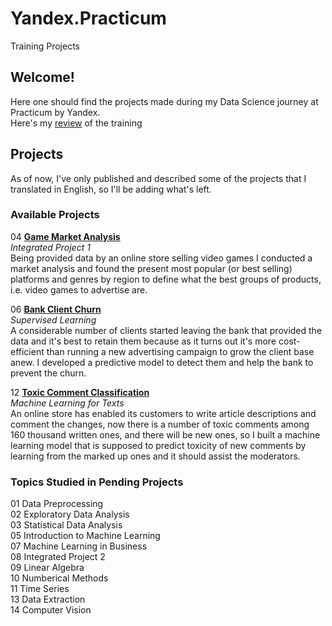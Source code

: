 # Yandex.Practicum
Training Projects

## Welcome! 

Here one should find the projects made during my Data Science journey at Practicum by Yandex. \
Here's my [review](https://www.facebook.com/yerzhankaratay/posts/10221278439968086) of the training 

## Projects

As of now, I've only published and described some of the projects that I translated in English, so I'll be adding what's left.

### Available Projects

04 **[Game Market Analysis](https://github.com/yerzhankaratay/Yandex.Practicum/tree/master/05%20Game%20Market%20Analysis)** \
*Integrated Project 1* \
Being provided data by an online store selling video games I conducted a market analysis and found the present most popular (or best selling) platforms and genres by region to define what the best groups of products, i.e. video games to advertise are.

06 **[Bank Client Churn](https://github.com/yerzhankaratay/Yandex.Practicum/tree/master/07%20Bank%20Client%20Churn)** \
*Supervised Learning* \
A considerable number of clients started leaving the bank that provided the data and it's best to retain them because as it turns out it's more cost-efficient than running a new advertising campaign to grow the client base anew. I developed a predictive model to detect them and help the bank to prevent the churn.

12 **[Toxic Comment Classification](https://github.com/yerzhankaratay/Yandex.Practicum/tree/master/13%20Toxic%20Comment%20Classification)** \
*Machine Learning for Texts* \
An online store has enabled its customers to write article descriptions and comment the changes, now there is a number of toxic comments among 160 thousand written ones, and there will be new ones, so I built a machine learning model that is supposed to predict toxicity of new comments by learning from the marked up ones and it should assist the moderators.


### Topics Studied in Pending Projects

01 Data Preprocessing \
02 Exploratory Data Analysis \
03 Statistical Data Analysis \
05 Introduction to Machine Learning \
07 Machine Learning in Business \
08 Integrated Project 2 \
09 Linear Algebra \
10 Numberical Methods \
11 Time Series \
13 Data Extraction \
14 Computer Vision

